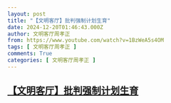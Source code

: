 ```yaml
---
layout: post
title: "【文明客厅】批判强制计划生育"
date: 2024-12-20T01:46:43.000Z
author: 文明客厅周孝正
from: https://www.youtube.com/watch?v=1BzWeA5s4OM
tags: [ 文明客厅周孝正 ]
comments: True
categories: [ 文明客厅周孝正 ]
---
```

<!--1734659203000-->
[【文明客厅】批判强制计划生育](https://www.youtube.com/watch?v=1BzWeA5s4OM)
------

<div>

</div>
